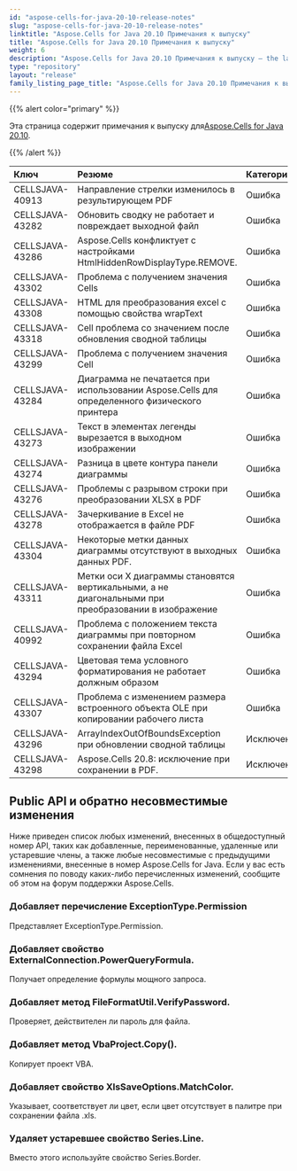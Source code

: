 ```yaml
---
id: "aspose-cells-for-java-20-10-release-notes"
slug: "aspose-cells-for-java-20-10-release-notes"
linktitle: "Aspose.Cells for Java 20.10 Примечания к выпуску"
title: "Aspose.Cells for Java 20.10 Примечания к выпуску"
weight: 6
description: "Aspose.Cells for Java 20.10 Примечания к выпуску – the latest updates and fixes."
type: "repository"
layout: "release"
family_listing_page_title: "Aspose.Cells for Java 20.10 Примечания к выпуску"
---
```

{{% alert color="primary" %}}

 Эта страница содержит примечания к выпуску для[Aspose.Cells for Java 20.10](https://releases.aspose.com/cells/java/new-releases/aspose.cells-for-java-20.10/).

{{% /alert %}}

|**Ключ**|**Резюме**|**Категория**|
|:- |:- |:- |
|CELLSJAVA-40913|Направление стрелки изменилось в результирующем PDF|Ошибка|
|CELLSJAVA-43282|Обновить сводку не работает и повреждает выходной файл|Ошибка|
|CELLSJAVA-43286|Aspose.Cells конфликтует с настройками HtmlHiddenRowDisplayType.REMOVE.|Ошибка|
|CELLSJAVA-43302|Проблема с получением значения Cells|Ошибка|
|CELLSJAVA-43308|HTML для преобразования excel с помощью свойства wrapText|Ошибка|
|CELLSJAVA-43318|Cell проблема со значением после обновления сводной таблицы|Ошибка|
|CELLSJAVA-43299|Проблема с получением значения Cell|Ошибка|
|CELLSJAVA-43284|Диаграмма не печатается при использовании Aspose.Cells для определенного физического принтера|Ошибка|
|CELLSJAVA-43273|Текст в элементах легенды вырезается в выходном изображении|Ошибка|
|CELLSJAVA-43274|Разница в цвете контура панели диаграммы|Ошибка|
|CELLSJAVA-43276|Проблемы с разрывом строки при преобразовании XLSX в PDF|Ошибка|
|CELLSJAVA-43278|Зачеркивание в Excel не отображается в файле PDF|Ошибка|
|CELLSJAVA-43304|Некоторые метки данных диаграммы отсутствуют в выходных данных PDF.|Ошибка|
|CELLSJAVA-43311|Метки оси X диаграммы становятся вертикальными, а не диагональными при преобразовании в изображение|Ошибка|
|CELLSJAVA-40992|Проблема с положением текста диаграммы при повторном сохранении файла Excel|Ошибка|
|CELLSJAVA-43294|Цветовая тема условного форматирования не работает должным образом|Ошибка|
|CELLSJAVA-43307|Проблема с изменением размера встроенного объекта OLE при копировании рабочего листа|Ошибка|
|CELLSJAVA-43296|ArrayIndexOutOfBoundsException при обновлении сводной таблицы|Исключение|
|CELLSJAVA-43298|Aspose.Cells 20.8: исключение при сохранении в PDF.|Исключение|

## **Public API и обратно несовместимые изменения**

Ниже приведен список любых изменений, внесенных в общедоступный номер API, таких как добавленные, переименованные, удаленные или устаревшие члены, а также любые несовместимые с предыдущими изменениями, внесенные в номер Aspose.Cells for Java. Если у вас есть сомнения по поводу каких-либо перечисленных изменений, сообщите об этом на форум поддержки Aspose.Cells.

### **Добавляет перечисление ExceptionType.Permission**

Представляет ExceptionType.Permission.

### **Добавляет свойство ExternalConnection.PowerQueryFormula.**

Получает определение формулы мощного запроса.

### **Добавляет метод FileFormatUtil.VerifyPassword.**

Проверяет, действителен ли пароль для файла.

### **Добавляет метод VbaProject.Copy().**

Копирует проект VBA.

### **Добавляет свойство XlsSaveOptions.MatchColor.**

Указывает, соответствует ли цвет, если цвет отсутствует в палитре при сохранении файла .xls.

### **Удаляет устаревшее свойство Series.Line.**

Вместо этого используйте свойство Series.Border.
